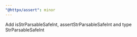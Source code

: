 ```yaml
---
"@httpx/assert": minor
---
```


Add isStrParsableSafeInt, assertStrParsableSafeInt and type StrParsableSafeInt
